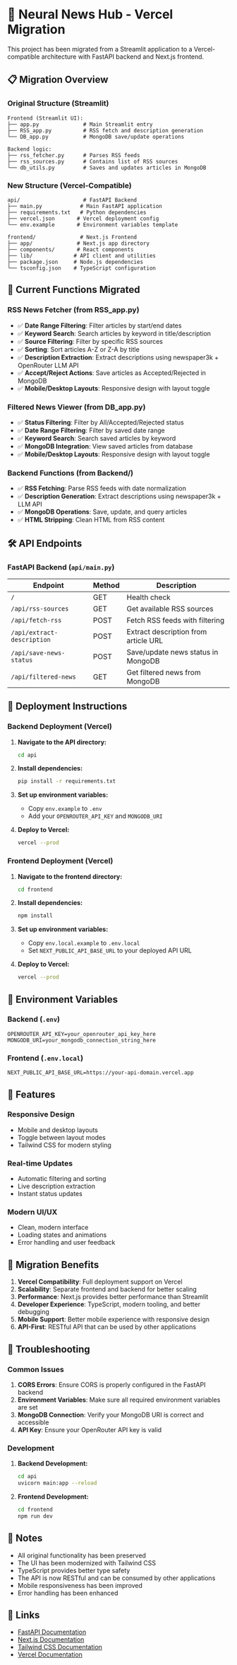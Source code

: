 # 🧠 Neural News Hub - Vercel Migration

This project has been migrated from a Streamlit application to a Vercel-compatible architecture with FastAPI backend and Next.js frontend.

## 📋 Migration Overview

### Original Structure (Streamlit)
```
Frontend (Streamlit UI):
├── app.py              # Main Streamlit entry
├── RSS_app.py          # RSS fetch and description generation
└── DB_app.py           # MongoDB save/update operations

Backend logic:
├── rss_fetcher.py      # Parses RSS feeds
├── rss_sources.py      # Contains list of RSS sources
└── db_utils.py         # Saves and updates articles in MongoDB
```

### New Structure (Vercel-Compatible)
```
api/                    # FastAPI Backend
├── main.py            # Main FastAPI application
├── requirements.txt   # Python dependencies
├── vercel.json       # Vercel deployment config
└── env.example       # Environment variables template

frontend/              # Next.js Frontend
├── app/              # Next.js app directory
├── components/       # React components
├── lib/             # API client and utilities
├── package.json     # Node.js dependencies
└── tsconfig.json    # TypeScript configuration
```

## 🚀 Current Functions Migrated

### RSS News Fetcher (from RSS_app.py)
- ✅ **Date Range Filtering**: Filter articles by start/end dates
- ✅ **Keyword Search**: Search articles by keyword in title/description
- ✅ **Source Filtering**: Filter by specific RSS sources
- ✅ **Sorting**: Sort articles A-Z or Z-A by title
- ✅ **Description Extraction**: Extract descriptions using newspaper3k + OpenRouter LLM API
- ✅ **Accept/Reject Actions**: Save articles as Accepted/Rejected in MongoDB
- ✅ **Mobile/Desktop Layouts**: Responsive design with layout toggle

### Filtered News Viewer (from DB_app.py)
- ✅ **Status Filtering**: Filter by All/Accepted/Rejected status
- ✅ **Date Range Filtering**: Filter by saved date range
- ✅ **Keyword Search**: Search saved articles by keyword
- ✅ **MongoDB Integration**: View saved articles from database
- ✅ **Mobile/Desktop Layouts**: Responsive design with layout toggle

### Backend Functions (from Backend/)
- ✅ **RSS Fetching**: Parse RSS feeds with date normalization
- ✅ **Description Generation**: Extract descriptions using newspaper3k + LLM API
- ✅ **MongoDB Operations**: Save, update, and query articles
- ✅ **HTML Stripping**: Clean HTML from RSS content

## 🛠️ API Endpoints

### FastAPI Backend (`api/main.py`)

| Endpoint | Method | Description |
|----------|--------|-------------|
| `/` | GET | Health check |
| `/api/rss-sources` | GET | Get available RSS sources |
| `/api/fetch-rss` | POST | Fetch RSS feeds with filtering |
| `/api/extract-description` | POST | Extract description from article URL |
| `/api/save-news-status` | POST | Save/update news status in MongoDB |
| `/api/filtered-news` | GET | Get filtered news from MongoDB |

## 🚀 Deployment Instructions

### Backend Deployment (Vercel)

1. **Navigate to the API directory:**
   ```bash
   cd api
   ```

2. **Install dependencies:**
   ```bash
   pip install -r requirements.txt
   ```

3. **Set up environment variables:**
   - Copy `env.example` to `.env`
   - Add your `OPENROUTER_API_KEY` and `MONGODB_URI`

4. **Deploy to Vercel:**
   ```bash
   vercel --prod
   ```

### Frontend Deployment (Vercel)

1. **Navigate to the frontend directory:**
   ```bash
   cd frontend
   ```

2. **Install dependencies:**
   ```bash
   npm install
   ```

3. **Set up environment variables:**
   - Copy `env.local.example` to `.env.local`
   - Set `NEXT_PUBLIC_API_BASE_URL` to your deployed API URL

4. **Deploy to Vercel:**
   ```bash
   vercel --prod
   ```

## 🔧 Environment Variables

### Backend (`.env`)
```env
OPENROUTER_API_KEY=your_openrouter_api_key_here
MONGODB_URI=your_mongodb_connection_string_here
```

### Frontend (`.env.local`)
```env
NEXT_PUBLIC_API_BASE_URL=https://your-api-domain.vercel.app
```

## 🎨 Features

### Responsive Design
- Mobile and desktop layouts
- Toggle between layout modes
- Tailwind CSS for modern styling

### Real-time Updates
- Automatic filtering and sorting
- Live description extraction
- Instant status updates

### Modern UI/UX
- Clean, modern interface
- Loading states and animations
- Error handling and user feedback

## 🔄 Migration Benefits

1. **Vercel Compatibility**: Full deployment support on Vercel
2. **Scalability**: Separate frontend and backend for better scaling
3. **Performance**: Next.js provides better performance than Streamlit
4. **Developer Experience**: TypeScript, modern tooling, and better debugging
5. **Mobile Support**: Better mobile experience with responsive design
6. **API-First**: RESTful API that can be used by other applications

## 🐛 Troubleshooting

### Common Issues

1. **CORS Errors**: Ensure CORS is properly configured in the FastAPI backend
2. **Environment Variables**: Make sure all required environment variables are set
3. **MongoDB Connection**: Verify your MongoDB URI is correct and accessible
4. **API Key**: Ensure your OpenRouter API key is valid

### Development

1. **Backend Development:**
   ```bash
   cd api
   uvicorn main:app --reload
   ```

2. **Frontend Development:**
   ```bash
   cd frontend
   npm run dev
   ```

## 📝 Notes

- All original functionality has been preserved
- The UI has been modernized with Tailwind CSS
- TypeScript provides better type safety
- The API is now RESTful and can be consumed by other applications
- Mobile responsiveness has been improved
- Error handling has been enhanced

## 🔗 Links

- [FastAPI Documentation](https://fastapi.tiangolo.com/)
- [Next.js Documentation](https://nextjs.org/docs)
- [Tailwind CSS Documentation](https://tailwindcss.com/docs)
- [Vercel Documentation](https://vercel.com/docs)

